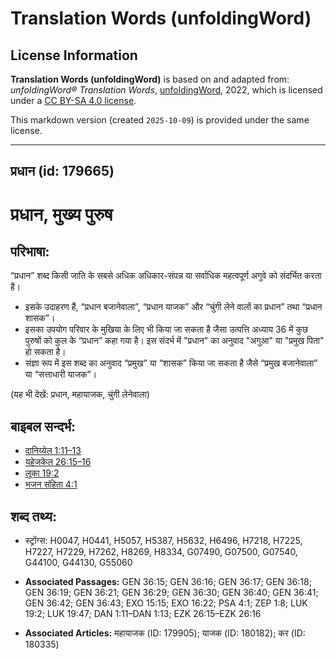 # Translation Words (unfoldingWord)

## License Information

**Translation Words (unfoldingWord)** is based on and adapted from: _unfoldingWord® Translation Words_, [unfoldingWord](https://unfoldingword.org/utw), 2022, which is licensed under a [CC BY-SA 4.0 license](https://creativecommons.org/licenses/by-sa/4.0/legalcode.en).

This markdown version (created `2025-10-09`) is provided under the same license.



--------------------------------

## प्रधान (id: 179665)

प्रधान, मुख्य पुरुष
===================

परिभाषा:
--------

“प्रधान” शब्द किसी जाति के सबसे अधिक अधिकार\-संपन्न या सर्वाधिक महत्वपूर्ण अगुवे को संदर्भित करता है।

* इसके उदाहरण हैं, “प्रधान बजानेवाला”, “प्रधान याजक” और “चुंगी लेने वालों का प्रधान” तथा “प्रधान शासक”।
* इसका उपयोग परिवार के मुखिया के लिए भी किया जा सकता है जैसा उत्पत्ति अध्याय 36 में कुछ पुरुषों को कुल के “प्रधान” कहा गया है। इस संदर्भ में "प्रधान" का अनुवाद "अगुआ" या "प्रमुख पिता" हो सकता है।
* संज्ञा रूप में इस शब्द का अनुवाद “प्रमुख” या “शासक” किया जा सकता है जैसे “प्रमुख बजानेवाला” या “सत्ताधारी याजक”।

(यह भी देखें: प्रधान, महायाजक, चुंगी लेनेवाला)

बाइबल सन्दर्भ:
--------------

* [दानिय्येल 1:11–13](https://ref.ly/Dan1:11-Dan1:13)
* [यहेजकेल 26:15–16](https://ref.ly/Ezek26:15-Ezek26:16)
* [लूका 19:2](https://ref.ly/Luke19:2)
* [भजन संहिता 4:1](rc://*/tn/help/psa/004/001)

शब्द तथ्य:
----------

* स्ट्रोंग्स: H0047, H0441, H5057, H5387, H5632, H6496, H7218, H7225, H7227, H7229, H7262, H8269, H8334, G07490, G07500, G07540, G44100, G44130, G55060

* **Associated Passages:** GEN 36:15; GEN 36:16; GEN 36:17; GEN 36:18; GEN 36:19; GEN 36:21; GEN 36:29; GEN 36:30; GEN 36:40; GEN 36:41; GEN 36:42; GEN 36:43; EXO 15:15; EXO 16:22; PSA 4:1; ZEP 1:8; LUK 19:2; LUK 19:47; DAN 1:11–DAN 1:13; EZK 26:15–EZK 26:16
* **Associated Articles:** महायाजक (ID: 179905); याजक (ID: 180182); कर (ID: 180335)


